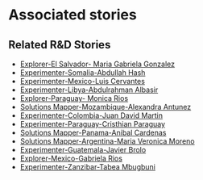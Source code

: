 # Associated stories

<!-- !!DO NOT REMOVE!! start autogenerated hyperlinks -->
## Related R&D Stories
- [Explorer\-El Salvador\- Maria Gabriela Gonzalez](/stories/?doc=Explorers_SLV)
- [Experimenter-Somalia-Abdullah Hash](/stories/?doc=Experimenters_SOM)
- [Experimenter-Mexico-Luis Cervantes](/stories/?doc=Experimenters_MEX)
- [Experimenter-Libya-Abdulrahman Albasir](/stories/?doc=Experimenters_LBY)
- [Explorer\-Paraguay\- Monica Rios](/stories/?doc=Explorers_PRY)
- [Solutions Mapper-Mozambique-Alexandra Antunez](/stories/?doc=SolutionMappers_MOZ)
- [Experimenter-Colombia-Juan David Martin](/stories/?doc=Experimenters_COL)
- [Experimenter-Paraguay-Cristhian Paraguay](/stories/?doc=Experimenters_PRY)
- [Solutions Mapper-Panama-Anibal Cardenas](/stories/?doc=SolutionMappers_PAN)
- [Solutions Mapper\-Argentina\-Maria Veronica Moreno](/stories/?doc=SolutionMappers_ARG)
- [Experimenter-Guatemala-Javier Brolo](/stories/?doc=Experimenters_GTM)
- [Explorer\-Mexico\-Gabriela Rios](/stories/?doc=Explorers_MEX)
- [Experimenter-Zanzibar-Tabea Mbugbuni](/stories/?doc=Experimenters_TZA)
<!-- !!DO NOT REMOVE!! end autogenerated hyperlinks -->